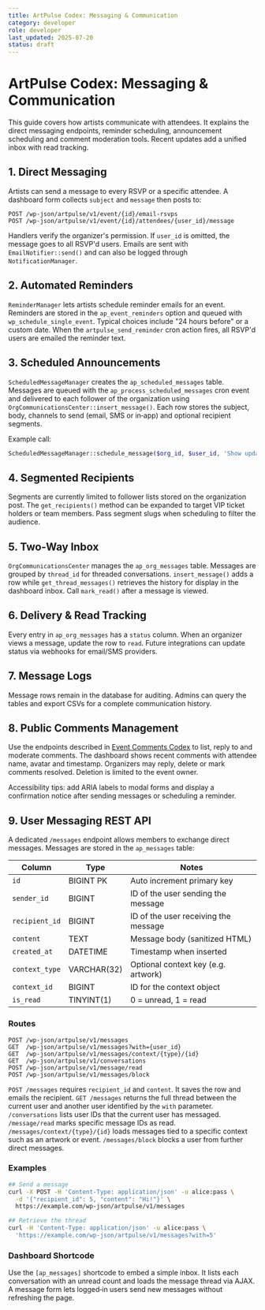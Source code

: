 ```yaml
---
title: ArtPulse Codex: Messaging & Communication
category: developer
role: developer
last_updated: 2025-07-20
status: draft
---
```

# ArtPulse Codex: Messaging & Communication

This guide covers how artists communicate with attendees. It explains the direct messaging endpoints, reminder scheduling, announcement scheduling and comment moderation tools. Recent updates add a unified inbox with read tracking.

## 1. Direct Messaging

Artists can send a message to every RSVP or a specific attendee. A dashboard form collects `subject` and `message` then posts to:

```
POST /wp-json/artpulse/v1/event/{id}/email-rsvps
POST /wp-json/artpulse/v1/event/{id}/attendees/{user_id}/message
```

Handlers verify the organizer's permission. If `user_id` is omitted, the message goes to all RSVP'd users. Emails are sent with `EmailNotifier::send()` and can also be logged through `NotificationManager`.

## 2. Automated Reminders

`ReminderManager` lets artists schedule reminder emails for an event. Reminders are stored in the `ap_event_reminders` option and queued with `wp_schedule_single_event`. Typical choices include "24 hours before" or a custom date. When the `artpulse_send_reminder` cron action fires, all RSVP'd users are emailed the reminder text.

## 3. Scheduled Announcements

`ScheduledMessageManager` creates the `ap_scheduled_messages` table. Messages are queued with the `ap_process_scheduled_messages` cron event and delivered to each follower of the organization using `OrgCommunicationsCenter::insert_message()`. Each row stores the subject, body, channels to send (email, SMS or in‑app) and optional recipient segments.

Example call:

```php
ScheduledMessageManager::schedule_message($org_id, $user_id, 'Show update', 'Doors open at 9pm', strtotime('+1 day'));
```

## 4. Segmented Recipients

Segments are currently limited to follower lists stored on the organization post. The `get_recipients()` method can be expanded to target VIP ticket holders or team members. Pass segment slugs when scheduling to filter the audience.

## 5. Two‑Way Inbox

`OrgCommunicationsCenter` manages the `ap_org_messages` table. Messages are grouped by `thread_id` for threaded conversations. `insert_message()` adds a row while `get_thread_messages()` retrieves the history for display in the dashboard inbox. Call `mark_read()` after a message is viewed.

## 6. Delivery & Read Tracking

Every entry in `ap_org_messages` has a `status` column. When an organizer views a message, update the row to `read`. Future integrations can update status via webhooks for email/SMS providers.

## 7. Message Logs

Message rows remain in the database for auditing. Admins can query the tables and export CSVs for a complete communication history.

## 8. Public Comments Management

Use the endpoints described in [Event Comments Codex](event-comments-codex.md) to list, reply to and moderate comments. The dashboard shows recent comments with attendee name, avatar and timestamp. Organizers may reply, delete or mark comments resolved. Deletion is limited to the event owner.

Accessibility tips: add ARIA labels to modal forms and display a confirmation notice after sending messages or scheduling a reminder.

## 9. User Messaging REST API

A dedicated `/messages` endpoint allows members to exchange direct messages.
Messages are stored in the `ap_messages` table:

| Column       | Type        | Notes                                |
|--------------|-------------|--------------------------------------|
| `id`         | BIGINT PK   | Auto increment primary key           |
| `sender_id`  | BIGINT      | ID of the user sending the message   |
| `recipient_id`| BIGINT     | ID of the user receiving the message |
| `content`    | TEXT        | Message body (sanitized HTML)        |
| `created_at` | DATETIME    | Timestamp when inserted              |
| `context_type` | VARCHAR(32) | Optional context key (e.g. artwork)  |
| `context_id` | BIGINT      | ID for the context object            |
| `is_read`    | TINYINT(1)  | 0 = unread, 1 = read                 |

### Routes

```text
POST /wp-json/artpulse/v1/messages
GET  /wp-json/artpulse/v1/messages?with={user_id}
GET  /wp-json/artpulse/v1/messages/context/{type}/{id}
GET  /wp-json/artpulse/v1/conversations
POST /wp-json/artpulse/v1/message/read
POST /wp-json/artpulse/v1/messages/block
```

`POST /messages` requires `recipient_id` and `content`. It saves the row
and emails the recipient. `GET /messages` returns the full thread between
the current user and another user identified by the `with` parameter.
`/conversations` lists user IDs that the current user has messaged.
`/message/read` marks specific message IDs as read.
`/messages/context/{type}/{id}` loads messages tied to a specific context such as an artwork or event.
`/messages/block` blocks a user from further direct messages.

### Examples

```bash
## Send a message
curl -X POST -H 'Content-Type: application/json' -u alice:pass \
  -d '{"recipient_id": 5, "content": "Hi!"}' \
  https://example.com/wp-json/artpulse/v1/messages

## Retrieve the thread
curl -H 'Content-Type: application/json' -u alice:pass \
  'https://example.com/wp-json/artpulse/v1/messages?with=5'
```

### Dashboard Shortcode

Use the `[ap_messages]` shortcode to embed a simple inbox. It lists each conversation with an unread count and loads the message thread via AJAX. A message form lets logged‑in users send new messages without refreshing the page.